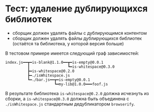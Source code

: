 # Тест: удаление дублирующихся библиотек

- сборщик должен удалять файлы с дублирующимся контентом
- сборщик должен удалять файлы дублирующихся библиотек (остаётся та библиотека, у которой версия больше)

В тестовом примере имеется следующий граф зависимостей:
```
index.js━━┳━is-blank@1.1.0━━┳━is-empty@0.0.1
          ┃                 ┗━is-whitespace@0.3.0
          ┣━is-whitespace@0.2.0
          ┣━./isWhitespace.js
          ┗━./bar.js━━┳━is-empty@0.0.1
                      ┗━my-lib@1.0.0━━━foof.js
```

В результате библиотека `is-whitespace@0.2.0` должна исчезнуть из сборки, а  `is-whitespace@0.3.0` должна быть объединена с `./isWhitespace.js` стандартным дедубликатором `browserify`.
